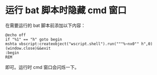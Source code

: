 # 运行 bat 脚本时隐藏 cmd 窗口

在需要运行的 bat 脚本前添加以下内容：
```
@echo off
if "%1" == "h" goto begin
mshta vbscript:createobject("wscript.shell").run("""%~nx0"" h",0)(window.close)&&exit
:begin
REM
```
即可。运行时 cmd 窗口会闪烁一下。
